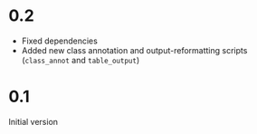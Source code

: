 # 0.2

- Fixed dependencies
- Added new class annotation and output-reformatting scripts (`class_annot` and
  `table_output`)

# 0.1

Initial version
